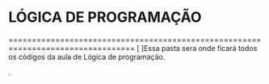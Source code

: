 # LÓGICA DE PROGRAMAÇÃO 
=================================================================================
[ ]Essa pasta sera onde ficará todos os códigos da aula de Lógica de programação.


.